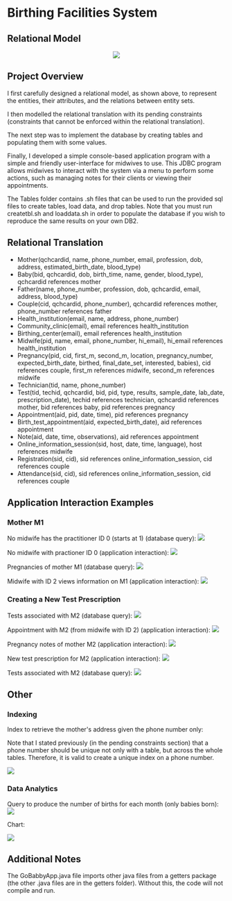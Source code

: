 # Birthing Facilities System

## Relational Model
<p align="center">
  <img src="Screenshots/Midwife ER.jpg">
</p>

## Project Overview
I first carefully designed a relational model, as shown above, to represent the entities, their attributes, and the relations between entity sets.

I then modelled the relational translation with its pending constraints (constraints that cannot be enforced within the relational translation).

The next step was to implement the database by creating tables and populating them with some values.

Finally, I developed a simple console-based application program with a simple and friendly user-interface for midwives to use. This JDBC program allows midwives to interact with the system via a menu to perform some actions, such as managing notes for their clients or viewing their appointments.

The Tables folder contains .sh files that can be used to run the provided sql files to create tables, load data, and drop tables. Note that you must run createtbl.sh and loaddata.sh in order to populate the database if you wish to reproduce the same results on your own DB2.


## Relational Translation
* Mother(qchcardid, name, phone_number, email, profession, dob, address, estimated_birth_date, blood_type)
* Baby(bid, qchcardid, dob, birth_time, name, gender, blood_type), qchcardid references mother
* Father(name, phone_number, profession, dob, qchcardid, email, address, blood_type)
* Couple(cid, qchcardid, phone_number), qchcardid references mother, phone_number references father
* Health_institution(email, name, address, phone_number)
*	Community_clinic(email), email references health_institution
*	Birthing_center(email), email references health_institution
*	Midwife(pid, name, email, phone_number, hi_email), hi_email references health_institution
*	Pregnancy(pid, cid, first_m, second_m, location, pregnancy_number, expected_birth_date, birthed, final_date_set, interested, babies), cid references couple, first_m references midwife, second_m references midwife
*	Technician(tid, name, phone_number)
*	Test(tid, techid, qchcardid, bid, pid, type, results, sample_date, lab_date, prescription_date), techid references technician, qchcardid references mother, bid references baby, pid references pregnancy
*	Appointment(aid, pid, date, time), pid references pregnancy
*	Birth_test_appointment(aid, expected_birth_date), aid references appointment
*	Note(aid, date, time, observations), aid references appointment
*	Online_information_session(sid, host, date, time, language), host references midwife
*	Registration(sid, cid), sid references online_information_session, cid references couple
*	Attendance(sid, cid), sid references online_information_session, cid references couple

## Application Interaction Examples
### Mother M1
<p>
  No midwife has the practitioner ID 0 (starts at 1) (database query):
  <img src="Screenshots/pid 0.JPG">
  
  No midwife with practioner ID 0 (application interaction):
  <img src="Screenshots/pid 0 - app.JPG">
  
  Pregnancies of mother M1 (database query):
  <img src="Screenshots/m1 pregnancies.JPG">
  
  Midwife with ID 2 views information on M1 (application interaction):
  <img src="Screenshots/pid 2 with m1.JPG">
</p>

### Creating a New Test Prescription
<p>
  Tests associated with M2 (database query):
  <img src="Screenshots/m2 tests.JPG">
  
  Appointment with M2 (from midwife with ID 2) (application interaction):
  <img src="Screenshots/appointment with m2.JPG">
  
  Pregnancy notes of mother M2 (application interaction):
  <img src="Screenshots/pregnancy notes.JPG">
  
  New test prescription for M2 (application interaction):
  <img src="Screenshots/new test.JPG">
  
  Tests associated with M2 (database query):
  <img src="Screenshots/m2 tests updated.JPG">
</p>

## Other
### Indexing
<p>
  Index to retrieve the mother's address given the phone number only:
  
  Note that I stated previously (in the pending constraints section) that a phone number should be unique not only with a table, but across the whole tables. Therefore, it is valid to create a unique index on a phone number.
  
  <img src="Screenshots/indexing example.JPG">
</p>

### Data Analytics
<p>
  Query to produce the number of births for each month (only babies born):
  
  <img src="Screenshots/births per month.JPG">
  
  Chart:
  
  <img src="Screenshots/births per month - chart.JPG">
</p>

## Additional Notes
The GoBabbyApp.java file imports other java files from a getters package (the other .java files are in the getters folder). Without this, the code will not compile and run.
